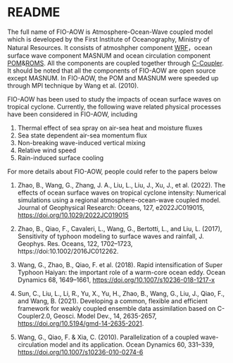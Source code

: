 # README
The full name of FIO-AOW is Atmosphere-Ocean-Wave coupled model which is developed by the First Institute of Oceanography, Ministry of Natural Resources. It consists of atmoshpher component [WRF](https://github.com/wrf-model/WRF)，ocean surface wave component MASNUM and ocean circulation component [POM](http://www.ccpo.odu.edu/POMWEB/)&[ROMS](https://github.com/kshedstrom/roms). All the components are coupled together through [C-Coupler](https://github.com/C-Coupler-Group/c-coupler-lib). It should be noted that all the components of FIO-AOW are open source except MASNUM. In FIO-AOW, the POM and MASNUM were speeded up through MPI technique by Wang et al. (2010).



FIO-AOW has been used to study the impacts of ocean surface waves on tropical cyclone. Currently, the following wave related physical processes have been considered in FIO-AOW, including
1. Thermal effect of sea spray on air-sea heat and moisture fluxes
2. Sea state dependent air-sea momentum flux
3. Non-breaking wave-induced vertical mixing
4. Relative wind speed
5. Rain-induced surface cooling

For more details about FIO-AOW, people could refer to the papers below
1. Zhao, B., Wang, G., Zhang, J. A., Liu, L., Liu, J., Xu, J., et al. (2022). The effects of ocean surface waves on tropical cyclone intensity: Numerical simulations using a regional atmosphere-ocean-wave coupled model. Journal of Geophysical Research: Oceans, 127, e2022JC019015, https://doi.org/10.1029/2022JC019015
   
2. Zhao, B., Qiao, F., Cavaleri, L., Wang, G., Bertotti, L., and Liu, L. (2017), Sensitivity of typhoon modeling to surface waves and rainfall, J. Geophys. Res. Oceans, 122, 1702–1723, https://doi:10.1002/2016JC012262.
   
3. Wang, G., Zhao, B., Qiao, F. et al. (2018). Rapid intensification of Super Typhoon Haiyan: the important role of a warm-core ocean eddy. Ocean Dynamics 68, 1649–1661, https://doi.org/10.1007/s10236-018-1217-x
   
4.	Sun, C., Liu, L., Li, R., Yu, X., Yu, H., Zhao, B., Wang, G., Liu, J., Qiao, F., and Wang, B. (2021). Developing a common, flexible and efficient framework for weakly coupled ensemble data assimilation based on C-Coupler2.0, Geosci. Model Dev., 14, 2635-2657, https://doi.org/10.5194/gmd-14-2635-2021.
   
5.	Wang, G., Qiao, F. & Xia, C. (2010). Parallelization of a coupled wave-circulation model and its application. Ocean Dynamics 60, 331–339, https://doi.org/10.1007/s10236-010-0274-6
